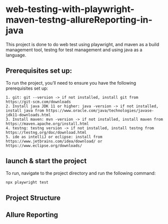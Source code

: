 
# web-testing-with-playwright-maven-testng-allureReporting-in-java
This project is done to do web test using playwright, and maven as a build management tool, testng for test management and using java as a language.

## Prerequisites set up:
To run the project, you’ll need to ensure you have the following prerequisites set up:

    1. git: git --version -> if not installed, install git from https://git-scm.com/downloads
    2. Install java JDK 11 or higher: java -version -> if not installed, install java from https://www.oracle.com/java/technologies/javase-jdk11-downloads.html
    3. Install maven: mvn -version -> if not installed, install maven from https://maven.apache.org/install.html
    4. testng: testng version -> if not installed, install testng from https://testng.org/doc/download.html
    5. ide as intelliJ or eclipse: install from https://www.jetbrains.com/idea/download/ or https://www.eclipse.org/downloads/


## launch & start the project
To run, navigate to the project directory and run the following command:

```bash  
npx playwright test  
```
## Project Structure
## Allure Reporting